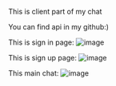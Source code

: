This is client part of my chat 

You can find api in my github:)

This is sign in page:
![image](https://user-images.githubusercontent.com/68590498/225331541-53d5ec36-4535-45a8-a159-b8209ba93efa.png)

This is sign up page: 
![image](https://user-images.githubusercontent.com/68590498/225331862-0c5cba03-db04-4a35-ad0b-8d00f6d1f160.png)

This main chat:
![image](https://user-images.githubusercontent.com/68590498/225331198-0594b061-0e29-4841-ab0a-47a75cece1ed.png)

